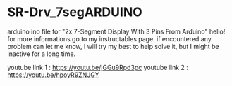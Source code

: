 # SR-Drv_7segARDUINO
arduino ino file for "2x 7-Segment Display With 3 Pins From Arduino"
hello!
for more informations go to my instructables page. 
if encountered any problem can let me know, 
I will try my best to help solve it, but I might be inactive for a long time.

youtube link 1 : https://youtu.be/jGGu9Rpd3pc
youtube link 2 : https://youtu.be/hpoyR9ZNJGY
